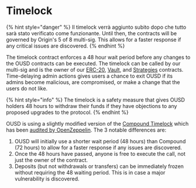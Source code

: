 # Timelock

{% hint style="danger" %}
Il timelock verrà aggiunto subito dopo che tutto sarà stato verificato come funzionante. Until then, the contracts will be governed by Origin's 5 of 8 multi-sig. This allows for a faster response if any critical issues are discovered.
{% endhint %}

The timelock contract enforces a 48 hour wait period before any changes to the OUSD contracts can be executed. The timelock can be called by our multi-sig and is the owner of our [ERC-20](erc-20.md), [Vault](vault.md), and [Strategies](strategies.md) contracts. Time-delaying admin actions gives users a chance to exit OUSD if its admins become malicious, are compromised, or make a change that the users do not like.

{% hint style="info" %}
The timelock is a safety measure that gives OUSD holders 48 hours to withdraw their funds if they have objections to any proposed upgrades to the protocol.
{% endhint %}

OUSD is using a slightly modified version of the [Compound Timelock](https://compound.finance/docs/governance) which has been [audited by OpenZeppelin](https://blog.openzeppelin.com/compound-finance-patch-audit/). The 3 notable differences are:

1. OUSD will initially use a shorter wait period \(48 hours\) than Compound \(72 hours\) to allow for a faster response if any issues are discovered.
2. Once the 48 hours have passed, anyone is free to execute the call, not just the owner of the contract.
3. Deposits \(but not withdrawals or transfers\) can be immediately frozen without requiring the 48 waiting period. This is in case a major vulnerability is discovered.





